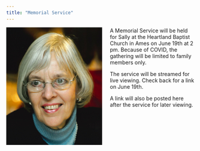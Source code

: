 ```yaml
---
title: "Memorial Service"
---
```


<img align="left" src="/uploads/Taylor_Sally_6_5_2020.jpg" width="256px" style="padding: 0 1.5em 0 0;">

A Memorial Service will be held for Sally at the Heartland Baptist Church in Ames on June 19th at 2 pm.  Because of COVID, the gathering will be limited to family members only.  

The service will be streamed for live viewing.  Check back for a link on June 19th.  

A link will also be posted here after the service for later viewing.
